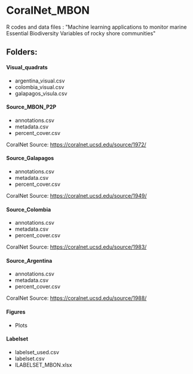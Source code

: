 # CoralNet_MBON
 R codes and data files : "Machine learning applications to monitor marine Essential Biodiversity Variables of rocky shore communities"

## Folders:

#### Visual_quadrats 
- argentina_visual.csv
- colombia_visual.csv
- galapagos_visula.csv

#### Source_MBON_P2P
- annotations.csv
- metadata.csv
- percent_cover.csv

CoralNet Source: https://coralnet.ucsd.edu/source/1972/

#### Source_Galapagos
- annotations.csv
- metadata.csv
- percent_cover.csv

CoralNet Source: https://coralnet.ucsd.edu/source/1949/

#### Source_Colombia
- annotations.csv
- metadata.csv
- percent_cover.csv

CoralNet Source: https://coralnet.ucsd.edu/source/1983/

#### Source_Argentina
- annotations.csv
- metadata.csv
- percent_cover.csv

CoralNet Source: https://coralnet.ucsd.edu/source/1988/

#### Figures
- Plots

#### Labelset
- labelset_used.csv
- labelset.csv
- lLABELSET_MBON.xlsx

